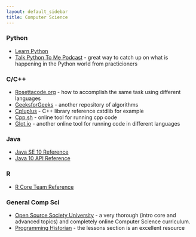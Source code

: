 ```yaml
---
layout: default_sidebar
title: Computer Science
---
```


### Python
* [Learn Python](https://github.com/trekhleb/learn-python)
* [Talk Python To Me Podcast](https://talkpython.fm/) - great way to catch up on what is happening in the Python world from practicioners

### C/C++ 
* [Rosettacode.org](http://rosettacode.org/wiki/Category:Programming_Tasks) - how to accomplish the same task using different languages
* [GeeksforGeeks](https://www.geeksforgeeks.org/) - another repository of algorithms
* [Cpluplus](http://www.cplusplus.com/reference/cstdlib/) - C++ library reference cstdlib for example
* [Cpp.sh](http://cpp.sh) - online tool for running cpp code
* [Glot.io](https://glot.io/) - another online tool for running code in different languages

### Java
* [Java SE 10 Reference](https://docs.oracle.com/javase/specs/jls/se10/html/index.html)
* [Java 10 API Reference](https://docs.oracle.com/javase/10/docs/api/overview-summary.html)

### R
* [R Core Team Reference](https://cran.r-project.org/manuals.html)

### General Comp Sci
* [Open Source Society University](https://github.com/ossu/computer-science) - a very thorough (intro core and advanced topics) and completely online Computer Science curriculum.
* [Programming Historian](https://programminghistorian.org/en/lessons/) - the lessons section is an excellent resource
